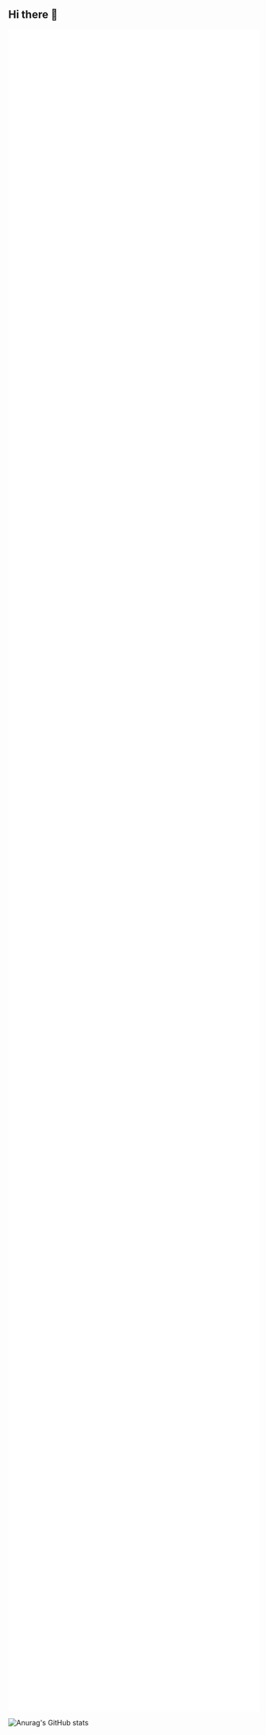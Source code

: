 ## Hi there 👋
<img align="center" src="/github-metrics.svg" alt="Metrics" width="600" />

![Anurag's GitHub stats](https://github-readme-stats.vercel.app/api?username=butlanys&show_icons=true&theme=tokyonight)

<!--
**butlanys/butlanys** is a ✨ _special_ ✨ repository because its `README.md` (this file) appears on your GitHub profile.

Here are some ideas to get you started:

- 🔭 I’m currently working on ...
- 🌱 I’m currently learning ...
- 👯 I’m looking to collaborate on ...
- 🤔 I’m looking for help with ...
- 💬 Ask me about ...
- 📫 How to reach me: ...
- 😄 Pronouns: ...
- ⚡ Fun fact: ...
-->
